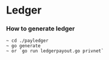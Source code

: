 # Ledger 

### How to generate ledger

```
~ cd ./payledger
~ go generate
~ or `go run ledgerpayout.go privnet`
```